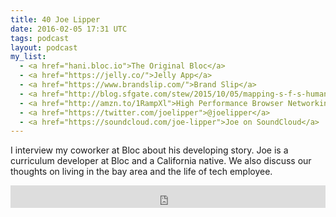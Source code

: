 ```yaml
---
title: 40 Joe Lipper
date: 2016-02-05 17:31 UTC
tags: podcast
layout: podcast
my_list: 
  - <a href="hani.bloc.io">The Original Bloc</a>
  - <a href="https://jelly.co/">Jelly App</a>
  - <a href="https://www.brandslip.com/">Brand Slip</a>
  - <a href="http://blog.sfgate.com/stew/2015/10/05/mapping-s-f-s-human-feces-on-the-streets/">Human Poop Problem in SF</a>
  - <a href="http://amzn.to/1RampXl">High Performance Browser Networking - Book</a>
  - <a href="https://twitter.com/joelipper">@joelipper</a>
  - <a href="https://soundcloud.com/joe-lipper">Joe on SoundCloud</a>
---
```

I interview my coworker at Bloc about his developing story. Joe is a curriculum developer at Bloc and a California native. We also discuss our thoughts on living in the bay area and the life of tech employee.

<iframe frameborder='0' height='36px' scrolling='no' seamless src='https://simplecast.com/e/25892?style=light' width='100%'></iframe>

